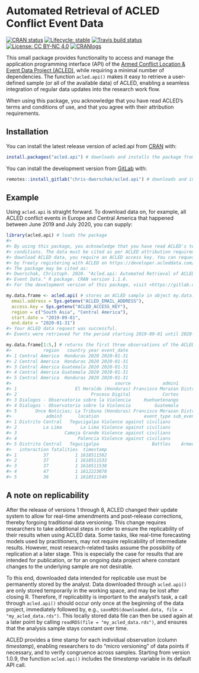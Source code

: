 
<!-- README.md is generated from README.Rmd. Please edit that file -->

# Automated Retrieval of ACLED Conflict Event Data

<!-- badges: start -->

[![CRAN
status](https://www.r-pkg.org/badges/version-last-release/acled.api)](https://CRAN.R-project.org/package=acled.api/)
[![Lifecycle:
stable](https://img.shields.io/badge/lifecycle-stable-brightgreen.svg)](https://lifecycle.r-lib.org/articles/stages.html#stable/)
[![Travis build
status](https://api.travis-ci.com/chris-dworschak/acled.api.svg?branch=master)](https://app.travis-ci.com/gitlab/chris-dworschak/acled.api/)
[![License: CC BY-NC
4.0](https://img.shields.io/badge/License-CC%20BY--NC%204.0-lightgrey.svg)](https://creativecommons.org/licenses/by-nc/4.0/)
[![CRANlogs](http://cranlogs.r-pkg.org/badges/grand-total/acled.api)](https://CRAN.R-project.org/package=acled.api/)
<!-- badges: end -->

This small package provides functionality to access and manage the
application programming interface (API) of the [Armed Conflict Location
& Event Data Project (ACLED)](https://acleddata.com/), while requiring a
minimal number of dependencies. The function `acled.api()` makes it easy
to retrieve a user-defined sample (or all of the available data) of
ACLED, enabling a seamless integration of regular data updates into the
research work flow.

When using this package, you acknowledge that you have read ACLED’s
terms and conditions of use, and that you agree with their attribution
requirements.

## Installation

You can install the latest release version of acled.api from
[CRAN](https://CRAN.R-project.org/package=acled.api/) with:

``` r
install.packages("acled.api") # downloads and installs the package from CRAN
```

You can install the development version from
[GitLab](https://gitlab.com/chris-dworschak/) with:

``` r
remotes::install_gitlab("chris-dworschak/acled.api") # downloads and installs the package from GitLab
```

## Example

Using `acled.api` is straight forward. To download data on, for example,
all ACLED conflict events in Europe and Central America that happened
between June 2019 and July 2020, you can supply:

``` r
library(acled.api) # loads the package
#> 
#> By using this package, you acknowledge that you have read ACLED's terms and
#> conditions. The data must be cited as per ACLED attribution requirements. To
#> download ACLED data, you require an ACLED access key. You can request your key
#> by freely registering with ACLED on https://developer.acleddata.com/.
#> The package may be cited as:
#> Dworschak, Christoph. 2020. "Acled.api: Automated Retrieval of ACLED Conflict
#> Event Data." R package. CRAN version 1.1.6.
#> For the development version of this package, visit <https://gitlab.com/chris-dworschak/acled.api/>

my.data.frame <- acled.api( # stores an ACLED sample in object my.data.frame
  email.address = Sys.getenv("ACLED_EMAIL_ADDRESS"),
  access.key = Sys.getenv("ACLED_ACCESS_KEY"),
  region = c("South Asia", "Central America"), 
  start.date = "2019-09-01", 
  end.date = "2020-01-31")
#> Your ACLED data request was successful. 
#> Events were retrieved for the period starting 2019-09-01 until 2020-01-31.

my.data.frame[1:5,] # returns the first three observations of the ACLED sample
#>            region   country year event_date
#> 1 Central America  Honduras 2020 2020-01-31
#> 2 Central America  Honduras 2020 2020-01-31
#> 3 Central America Guatemala 2020 2020-01-31
#> 4 Central America Guatemala 2020 2020-01-31
#> 5 Central America  Honduras 2020 2020-01-31
#>                                       source            admin1           admin2
#> 1                      El Heraldo (Honduras) Francisco Morazan Distrito Central
#> 2                            Proceso Digital            Cortes          La Lima
#> 3 Dialogos - Observatorio sobre la Violencia     Huehuetenango      La Libertad
#> 4 Dialogos - Observatorio sobre la Violencia         Guatemala         Palencia
#> 5       Once Noticias; La Tribuna (Honduras) Francisco Morazan Distrito Central
#>             admin3      location                 event_type sub_event_type
#> 1 Distrito Central   Tegucigalpa Violence against civilians         Attack
#> 2          La Lima       La Lima Violence against civilians         Attack
#> 3                  Camoja Grande Violence against civilians         Attack
#> 4                       Palencia Violence against civilians         Attack
#> 5 Distrito Central   Tegucigalpa                    Battles    Armed clash
#>   interaction fatalities  timestamp
#> 1          37          1 1618511562
#> 2          37          1 1618511533
#> 3          37          1 1618511538
#> 4          47          1 1612223078
#> 5          38          1 1618511549
```

## A note on replicability

After the release of versions 1 through 8, ACLED changed their update
system to allow for real-time amendments and post-release corrections,
thereby forgoing traditional data versioning. This change requires
researchers to take additional steps in order to ensure the
replicability of their results when using ACLED data. Some tasks, like
real-time forecasting models used by practitioners, may not require
replicability of intermediate results. However, most research-related
tasks assume the possibility of replication at a later stage. This is
especially the case for results that are intended for publication, or
for an ongoing data project where constant changes to the underlying
sample are not desirable.

To this end, downloaded data intended for replicable use must be
permanently stored by the analyst. Data downloaded through `acled.api()`
are only stored temporarily in the working space, and may be lost after
closing R. Therefore, if replicability is important to the analyst’s
task, a call through `acled.api()` should occur only once at the
beginning of the data project, immediately followed by, e.g.,
`saveRDS(downloaded.data, file = "my_acled_data.rds")`. This locally
stored data file can then be used again at a later point by calling
`readRDS(file = "my_acled_data.rds")`, and ensures that the analysis
sample stays constant over time.

ACLED provides a time stamp for each individual observation (column
*timestamp*), enabling researchers to do “micro versioning” of data
points if necessary, and to verify congruence across samples. Starting
from version 1.0.9, the function `acled.api()` includes the *timestamp*
variable in its default API call.
